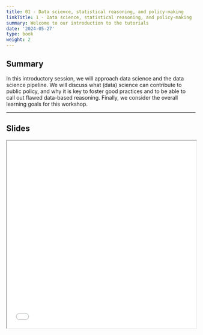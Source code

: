 ```yaml
---
title: 01 - Data science, statistical reasoning, and policy-making
linkTitle: 1 - Data science, statistical reasoning, and policy-making
summary: Welcome to our introduction to the tutorials
date: '2024-05-27'
type: book
weight: 2
---
```


## Summary

In this introductory session, we will approach data science and the data science pipeline. We will discuss what (data) science can contribute to public policy, and why it is key to foster good practices and to be able to call out flawed data-based reasoning. Finally, we consider the overall learning goals for this workshop.

---

## Slides

<iframe src="../xx.pdf#view=fit" width="100%" height="500px">
    </iframe>

<!--
## Courses in this program

{{< list_children >}}

{{< figure src="featured.jpg" >}}

{{< callout note >}}
The parameter $\mu$ is the mean or expectation of the distribution.
$\sigma$ is its standard deviation.
The variance of the distribution is $\sigma^{2}$.
{{< /callout >}}
-->
